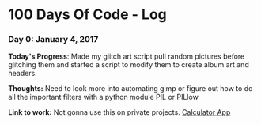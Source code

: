 # 100 Days Of Code - Log

### Day 0: January 4, 2017

**Today's Progress**: Made my glitch art script pull random pictures before glitching them and started a script to modify them to create album art and headers.

**Thoughts:** Need to look more into automating gimp or figure out how to do all the important filters with a python module PIL or PILlow

**Link to work:** Not gonna use this on private projects. [Calculator App](http://www.example.com)
